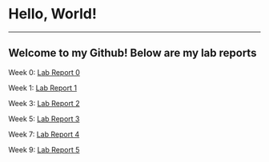 # Hello, World!
***
## Welcome to my Github! Below are my lab reports

Week 0:
[Lab Report 0](https://jankwong705.github.io/cse15l-lab-reports/lab-report-1-week-0.html)

Week 1:
[Lab Report 1](https://jankwong705.github.io/cse15l-lab-reports/week-1-lab-report.html)

Week 3:
[Lab Report 2](https://jankwong705.github.io/cse15l-lab-reports/week-3-lab-report.html)

Week 5:
[Lab Report 3](https://jankwong705.github.io/cse15l-lab-reports/week-5-lab-report.html)

Week 7:
[Lab Report 4](https://jankwong705.github.io/cse15l-lab-reports/week-7-lab-report.html)

Week 9:
[Lab Report 5](https://jankwong705.github.io/cse15l-lab-reports/week-9-lab-report.html)
